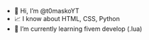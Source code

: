 - 👋 Hi, I’m @t0maskoYT
- 📈 I know about HTML, CSS, Python
- 🌱 I’m currently learning fivem develop (.lua)


<!---
t0maskoYT/t0maskoYT is a ✨ special ✨ repository because its `README.md` (this file) appears on your GitHub profile.
You can click the Preview link to take a look at your changes.
--->
